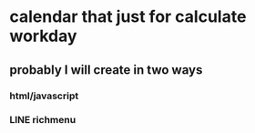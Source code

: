 # calendar that just for calculate workday

## probably I will create in two ways

### html/javascript

### LINE richmenu

